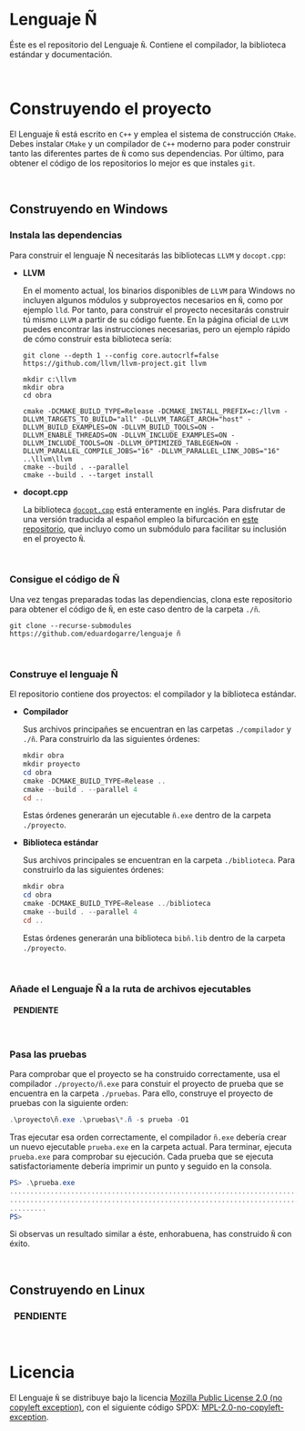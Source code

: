 # **Lenguaje Ñ**

Éste es el repositorio del Lenguaje `Ñ`. Contiene el compilador, la biblioteca estándar y documentación.

&nbsp;

# Construyendo el proyecto

El Lenguaje `Ñ` está escrito en `C++` y emplea el sistema de construcción `CMake`. Debes instalar `CMake` y un compilador de `C++` moderno para poder construir tanto las diferentes partes de `Ñ` como sus dependencias. Por último, para obtener el código de los repositorios lo mejor es que instales `git`.

&nbsp;

## **Construyendo en Windows**

### **Instala las dependencias**

Para construir el lenguaje Ñ necesitarás las bibliotecas `LLVM` y `docopt.cpp`:

- **LLVM**

    En el momento actual, los binarios disponibles de `LLVM` para Windows no incluyen algunos módulos y subproyectos necesarios en `Ñ`, como por ejemplo `lld`. Por tanto, para construir el proyecto necesitarás construir tú mismo `LLVM` a partir de su código fuente. En la página oficial de `LLVM` puedes encontrar las instrucciones necesarias, pero un ejemplo rápido de cómo construir esta biblioteca sería:

    ```powerhell
    git clone --depth 1 --config core.autocrlf=false https://github.com/llvm/llvm-project.git llvm

    mkdir c:\llvm
    mkdir obra
    cd obra

    cmake -DCMAKE_BUILD_TYPE=Release -DCMAKE_INSTALL_PREFIX=c:/llvm -DLLVM_TARGETS_TO_BUILD="all" -DLLVM_TARGET_ARCH="host" -DLLVM_BUILD_EXAMPLES=ON -DLLVM_BUILD_TOOLS=ON -DLLVM_ENABLE_THREADS=ON -DLLVM_INCLUDE_EXAMPLES=ON -DLLVM_INCLUDE_TOOLS=ON -DLLVM_OPTIMIZED_TABLEGEN=ON -DLLVM_PARALLEL_COMPILE_JOBS="16" -DLLVM_PARALLEL_LINK_JOBS="16" ..\llvm\llvm
    cmake --build . --parallel
    cmake --build . --target install
    ```

- **docopt.cpp**

    La biblioteca [`docopt.cpp`](https://github.com/docopt/docopt.cpp) está enteramente en inglés. Para disfrutar de una versión traducida al español empleo la bifurcación en [este repositorio](https://github.com/eduardogarre/docopt.cpp), que incluyo como un submódulo para facilitar su inclusión en el proyecto `Ñ`.

&nbsp;

### **Consigue el código de Ñ**

Una vez tengas preparadas todas las dependiencias, clona este repositorio para obtener el código de `Ñ`, en este caso dentro de la carpeta `./ñ`.

```powerhell
git clone --recurse-submodules https://github.com/eduardogarre/lenguaje ñ
```

&nbsp;

### **Construye el lenguaje Ñ**

El repositorio contiene dos proyectos: el compilador y la biblioteca estándar.

- **Compilador**

    Sus archivos principañes se encuentran en las carpetas `./compilador` y `./ñ`. Para construirlo da las siguientes órdenes:

    ```powershell
    mkdir obra
    mkdir proyecto
    cd obra
    cmake -DCMAKE_BUILD_TYPE=Release ..
    cmake --build . --parallel 4
    cd ..
    ```

    Estas órdenes generarán un ejecutable `ñ.exe` dentro de la carpeta `./proyecto`.

- **Biblioteca estándar**

    Sus archivos principales se encuentran en la carpeta `./biblioteca`. Para construirlo da las siguientes órdenes:

    ```powershell
    mkdir obra
    cd obra
    cmake -DCMAKE_BUILD_TYPE=Release ../biblioteca
    cmake --build . --parallel 4
    cd ..
    ```

    Estas órdenes generarán una biblioteca `bibñ.lib` dentro de la carpeta `./proyecto`.

&nbsp;

### **Añade el Lenguaje Ñ a la ruta de archivos ejecutables**

#### &nbsp;&nbsp;PENDIENTE

&nbsp;

### **Pasa las pruebas**

Para comprobar que el proyecto se ha construido correctamente, usa el compilador `./proyecto/ñ.exe` para constuir el proyecto de prueba que se encuentra en la carpeta `./pruebas`. Para ello, construye el proyecto de pruebas con la siguiente orden:

```powershell
.\proyecto\ñ.exe .\pruebas\*.ñ -s prueba -O1
```

Tras ejecutar esa orden correctamente, el compilador `ñ.exe` debería crear un nuevo ejecutable `prueba.exe` en la carpeta actual. Para terminar, ejecuta `prueba.exe` para comprobar su ejecución. Cada prueba que se ejecuta satisfactoriamente debería imprimir un punto y seguido en la consola.

```powershell
PS> .\prueba.exe
.............................................................................................
.............................................................................................
.........
PS> 
```

Si observas un resultado similar a éste, enhorabuena, has construido `Ñ` con éxito.

&nbsp;

## **Construyendo en Linux**

### &nbsp;&nbsp;PENDIENTE

&nbsp;

# Licencia

El Lenguaje `Ñ` se distribuye bajo la licencia [Mozilla Public License 2.0 (no copyleft exception)](https://www.mozilla.org/en-US/MPL/2.0/), con el siguiente código SPDX: [MPL-2.0-no-copyleft-exception](https://spdx.org/licenses/MPL-2.0-no-copyleft-exception.html).
